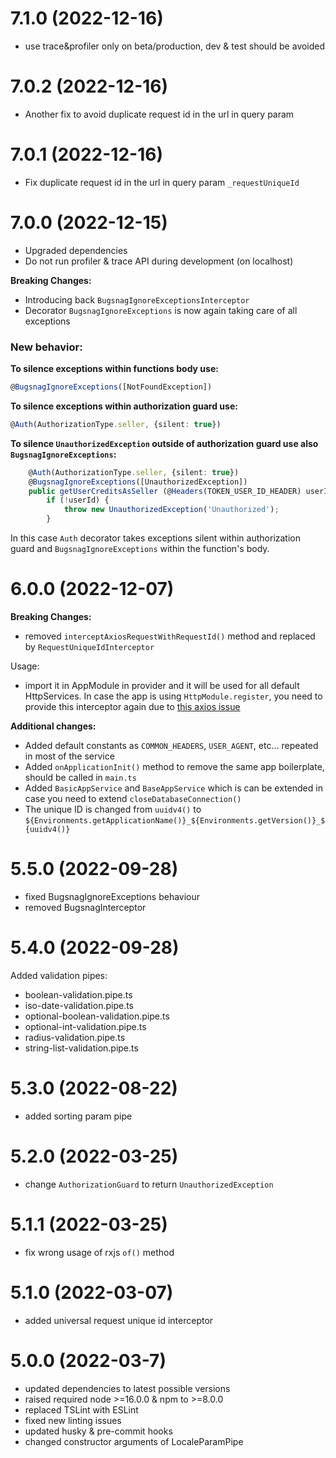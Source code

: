 <a name="7.1.0"></a>
# 7.1.0 (2022-12-16)
- use trace&profiler only on beta/production, dev & test should be avoided

<a name="7.0.2"></a>
# 7.0.2 (2022-12-16)
- Another fix to avoid duplicate request id in the url in query param

<a name="7.0.1"></a>
# 7.0.1 (2022-12-16)
- Fix duplicate request id in the url in query param `_requestUniqueId`

<a name="7.0.0"></a>
# 7.0.0 (2022-12-15)
- Upgraded dependencies
- Do not run profiler & trace API during development (on localhost)

**Breaking Changes:**
- Introducing back `BugsnagIgnoreExceptionsInterceptor`
- Decorator `BugsnagIgnoreExceptions` is now again taking care of all exceptions

### New behavior:
**To silence exceptions within functions body use:**
```typescript
@BugsnagIgnoreExceptions([NotFoundException])
```

**To silence exceptions within authorization guard use:**
```typescript
@Auth(AuthorizationType.seller, {silent: true})
```

**To silence `UnauthorizedException` outside of authorization guard use also `BugsnagIgnoreExceptions`:**
```typescript
    @Auth(AuthorizationType.seller, {silent: true})
    @BugsnagIgnoreExceptions([UnauthorizedException])
    public getUserCreditsAsSeller (@Headers(TOKEN_USER_ID_HEADER) userId?: string): Promise<Credit> {
        if (!userId) {
            throw new UnauthorizedException('Unauthorized');
        }
```
In this case `Auth` decorator takes exceptions silent within authorization guard and `BugsnagIgnoreExceptions` within the function's body.

<a name="6.0.0"></a>
# 6.0.0 (2022-12-07)
**Breaking Changes:**
- removed `interceptAxiosRequestWithRequestId()` method and replaced by `RequestUniqueIdInterceptor`

Usage:
- import it in AppModule in provider and it will be used for all default HttpServices. In case the app is using `HttpModule.register`, you need to provide this interceptor again due to [this axios issue](https://github.com/axios/axios/issues/4938)

**Additional changes:**
- Added default constants as `COMMON_HEADERS`, `USER_AGENT`, etc... repeated in most of the service
- Added `onApplicationInit()` method to remove the same app boilerplate, should be called in `main.ts`
- Added `BasicAppService` and `BaseAppService` which is can be extended in case you need to extend `closeDatabaseConnection()`
- The unique ID is changed from `uuidv4()` to `${Environments.getApplicationName()}_${Environments.getVersion()}_${uuidv4()}`


<a name="5.5.0"></a>
# 5.5.0 (2022-09-28)
- fixed BugsnagIgnoreExceptions behaviour
- removed BugsnagInterceptor

<a name="5.4.0"></a>
# 5.4.0 (2022-09-28)
Added validation pipes:
- boolean-validation.pipe.ts
- iso-date-validation.pipe.ts
- optional-boolean-validation.pipe.ts
- optional-int-validation.pipe.ts
- radius-validation.pipe.ts
- string-list-validation.pipe.ts

<a name="5.3.0"></a>
# 5.3.0 (2022-08-22)
- added sorting param pipe

<a name="5.2.0"></a>
# 5.2.0 (2022-03-25)
- change `AuthorizationGuard` to return `UnauthorizedException`

<a name="5.1.1"></a>
# 5.1.1 (2022-03-25)
- fix wrong usage of rxjs `of()` method

<a name="5.1.0"></a>
# 5.1.0 (2022-03-07)
- added universal request unique id interceptor

<a name="5.0.0"></a>
# 5.0.0 (2022-03-7)
- updated dependencies to latest possible versions
- raised required node >=16.0.0 & npm to >=8.0.0
- replaced TSLint with ESLint
- fixed new linting issues
- updated husky & pre-commit hooks
- changed constructor arguments of LocaleParamPipe

